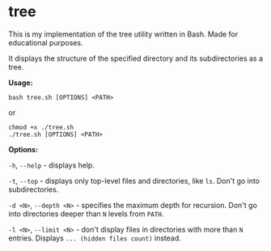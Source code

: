 # tree
This is my implementation of the tree utility written in Bash. Made for educational purposes.

It displays the structure of the specified directory and its subdirectories as a tree.

**Usage:**

```
bash tree.sh [OPTIONS] <PATH>
```

or

```
chmod +x ./tree.sh
./tree.sh [OPTIONS] <PATH>
```

**Options:**

`-h`, `--help` - displays help.

`-t`, `--top` - displays only top-level files and directories, like `ls`. Don't go into subdirectories.

`-d <N>`, `--depth <N>` - specifies the maximum depth for recursion. Don't go into directories deeper than `N` levels from `PATH`.

`-l <N>`, `--limit <N>` - don't display files in directories with more than `N` entries. Displays `... (hidden files count)` instead.
